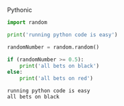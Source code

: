 
Pythonic

``` py
import random

print('running python code is easy')

randomNumber = random.random()

if (randomNumber >= 0.5):
    print('all bets on black')
else:
    print('all bets on red')
```

``` markdown-code-runner
running python code is easy
all bets on black

```
